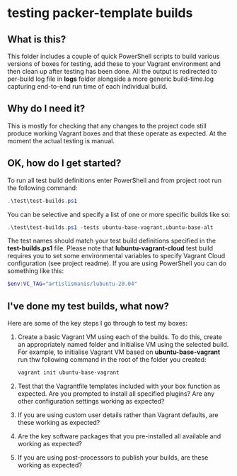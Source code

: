 # testing packer-template builds

## What is this?

This folder includes a couple of quick PowerShell scripts to build various versions of boxes for testing, add these to your Vagrant environment and then clean up after testing has been done. All the output is redirected to per-build log file in **logs** folder alongside a more generic build-time.log capturing end-to-end run time of each individual build.

## Why do I need it?

This is mostly for checking that any changes to the project code still produce working Vagrant boxes and that these operate as expected. At the moment the actual testing is manual.

## OK, how do I get started?

To run all test build definitions enter PowerShell and from project root run the following command:

```powershell
.\test\test-builds.ps1
```

You can be selective and specify a list of one or more specific builds like so:

```powershell
.\test\test-builds.ps1 -tests ubuntu-base-vagrant,ubuntu-base-alt
```

The test names should match your test build definitions specified in the **test-builds.ps1** file. Please note that **lubuntu-vagrant-cloud** test build requires you to set some environmental variables to specify Vagrant Cloud configuration (see project readme). If you are using PowerShell you can do something like this:

```powershell
$env:VC_TAG="artislismanis/lubuntu-20.04"
```

## I've done my test builds, what now?

Here are some of the key steps I go through to test my boxes:

1. Create a basic Vagrant VM using each of the builds. To do this, create an appropriately named folder and initialise VM using the selected build. For example, to initialise Vagrant VM based on **ubuntu-base-vagrant** run thw following command in the root of the folder you created:

    ```powershell
    vagrant init ubuntu-base-vagrant
    ```

2. Test that the Vagrantfile templates included with your box function as expected. Are you prompted to install all specified plugins? Are any other configuration settings working as expected?

3. If you are using custom user details rather than Vagrant defaults, are these working as expected?

4. Are the key software packages that you pre-installed all available and working as expected?

5. If you are using post-processors to publish your builds, are these working as expected?
